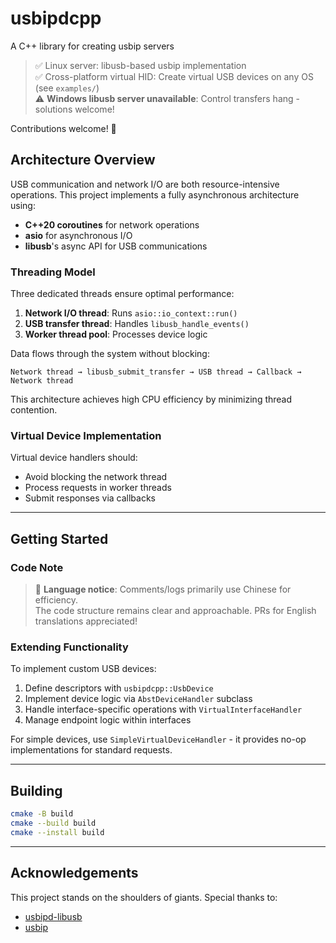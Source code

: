 # usbipdcpp

A C++ library for creating usbip servers

> ✅ Linux server: libusb-based usbip implementation  
> ✅ Cross-platform virtual HID: Create virtual USB devices on any OS (see `examples/`)  
> ⚠️ **Windows libusb server unavailable**: Control transfers hang - solutions welcome!

Contributions welcome! 🚀

## Architecture Overview

USB communication and network I/O are both resource-intensive operations. This project implements a fully asynchronous architecture using:
- **C++20 coroutines** for network operations
- **asio** for asynchronous I/O
- **libusb**'s async API for USB communications

### Threading Model
Three dedicated threads ensure optimal performance:
1. **Network I/O thread**: Runs `asio::io_context::run()`
2. **USB transfer thread**: Handles `libusb_handle_events()`
3. **Worker thread pool**: Processes device logic

Data flows through the system without blocking:
```
Network thread → libusb_submit_transfer → USB thread → Callback → Network thread
```
This architecture achieves high CPU efficiency by minimizing thread contention.

### Virtual Device Implementation
Virtual device handlers should:
- Avoid blocking the network thread
- Process requests in worker threads
- Submit responses via callbacks

---

## Getting Started

### Code Note
> 📝 **Language notice**: Comments/logs primarily use Chinese for efficiency.  
> The code structure remains clear and approachable. PRs for English translations appreciated!

### Extending Functionality
To implement custom USB devices:
1. Define descriptors with `usbipdcpp::UsbDevice`
2. Implement device logic via `AbstDeviceHandler` subclass
3. Handle interface-specific operations with `VirtualInterfaceHandler`
4. Manage endpoint logic within interfaces

For simple devices, use `SimpleVirtualDeviceHandler` - it provides no-op implementations for standard requests.

---

## Building
```bash
cmake -B build
cmake --build build
cmake --install build
```

---

## Acknowledgements
This project stands on the shoulders of giants. Special thanks to:
- [usbipd-libusb](https://github.com/raydudu/usbipd-libusb)
- [usbip](https://github.com/jiegec/usbip)  